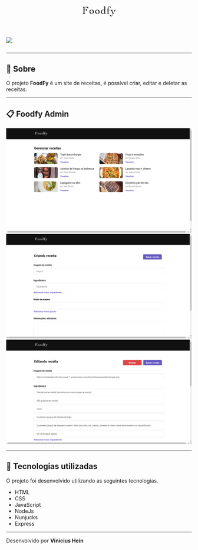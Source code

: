 <h1 align="center">
    <img src="public/assets/logo.png">
</h1>

<h1>
    <img src="/public/assets/Foodfy.gif">
</h1>

---

## 📖️ Sobre

O projeto **FoodFy** é um site de receitas, é possível criar, editar e deletar as receitas.

---

## 📋 Foodfy Admin 
<div>
   <img src="./public/images/foodfy-admin.png" width="900px">
   <img src="./public/images/foodfy-admin-create.png" width="900px">
   <img src="./public/images/foodfy-admin-edit.png" width="900px">
</div>

---

## 🚀️ Tecnologias utilizadas

O projeto foi desenvolvido utilizando as seguintes tecnologias.

- HTML
- CSS
- JavaScript
- NodeJs
- Nunjucks
- Express

---

Desenvolvido por **Vinicius Hein**